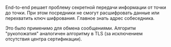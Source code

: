 End-to-end решает проблему секретной передачи информации от точки до точки.
При этом посредники не смогут расшифровать данные или перехватить ключ шифрования.
Главное знать адрес собеседника.

Это было применимо для обмена сообщениями.
Алгоритм "рукопожатия" аналогичен алгоритму в TLS (за исключением отсутствия центра сертификации).